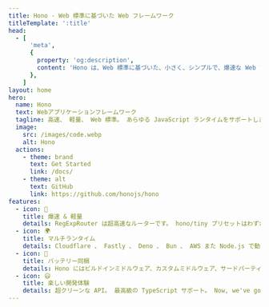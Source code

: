 ```yaml
---
title: Hono - Web 標準に基づいた Web フレームワーク
titleTemplate: ':title'
head:
  - [
      'meta',
      {
        property: 'og:description',
        content: 'Hono は、Web 標準に基づいた、小さく、シンプルで、爆速な Web フレームワークです。 Cloudflare Workers 、 Fastly Compute 、 Deno 、 Bun 、 Vercel 、 Netlify 、 AWS Lambda 、 Lambda@Edge そして Node.js で動作します。 速いですが、それだけではありません。',
      },
    ]
layout: home
hero:
  name: Hono
  text: Webアプリケーションフレームワーク
  tagline: 高速、 軽量、 Web 標準。 あらゆる JavaScript ランタイムをサポートします。
  image:
    src: /images/code.webp
    alt: Hono
  actions:
    - theme: brand
      text: Get Started
      link: /docs/
    - theme: alt
      text: GitHub
      link: https://github.com/honojs/hono
features:
  - icon: 🚀
    title: 爆速 & 軽量
    details: RegExpRouter は超高速なルーターです。 hono/tiny プリセットはわずか 14kB。 Web 標準 API のみを使用します。
  - icon: 🌍
    title: マルチランタイム
    details: Cloudflare 、 Fastly 、 Deno 、 Bun 、 AWS また Node.js で動作します。 同じコードが全てのプライベートで使用できます。
  - icon: 🔋
    title: バッテリー同梱
    details: Hono にはビルドインミドルウェア、カスタムミドルウェア、サードパーティーミドルウェアそしてヘルパーがあります。 バッテリー同梱。
  - icon: 😃
    title: 楽しい開発体験
    details: 超クリーンな API。 最高級の TypeScript サポート。 Now, we've got "Types".
---
```


<script setup>
// Heavily inspired by React
// https://github.com/reactjs/react.dev/pull/6817
import { onMounted } from 'vue'
onMounted(() => {
  var preferredKawaii
  try {
    preferredKawaii = localStorage.getItem('kawaii')
  } catch (err) {}
  const urlParams = new URLSearchParams(window.location.search)
  const kawaii = urlParams.get('kawaii')
  const setKawaii = () => {
    const images = document.querySelectorAll('.VPImage.image-src')
    images.forEach((img) => {
      img.src = '/images/hono-kawaii.png'
      img.classList.add("kawaii")
    })
  }
  if (kawaii === 'true') {
    try {
      localStorage.setItem('kawaii', true)
    } catch (err) {}
    console.log('kawaii mode enabled. logo credits to @sawaratsuki1004 via https://github.com/SAWARATSUKI/ServiceLogos');
    setKawaii()
  } else if (kawaii === 'false') {
    try {
      localStorage.removeItem('kawaii', false)
    } catch (err) {}
    const images = document.querySelectorAll('.VPImage.image-src')
    images.forEach((img) => {
      img.src = '/images/code.webp'
      img.classList.remove("kawaii")
    })
  } else if (preferredKawaii) {
    setKawaii()
  }
})
</script>
